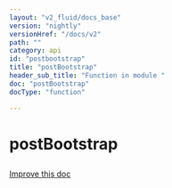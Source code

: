 ```yaml
---
layout: "v2_fluid/docs_base"
version: "nightly"
versionHref: "/docs/v2"
path: ""
category: api
id: "postbootstrap"
title: "postBootstrap"
header_sub_title: "Function in module "
doc: "postBootstrap"
docType: "function"

---
```










<h1 class="api-title">
<a class="anchor" name="post-bootstrap" href="#post-bootstrap"></a>

postBootstrap






</h1>

<a class="improve-v2-docs" href="http://github.com/driftyco/ionic/edit/2.0//ionic/config/bootstrap.ts#L63">
Improve this doc
</a>







<!-- @usage tag -->


<!-- @property tags -->



<!-- instance methods on the class --><!-- related link --><!-- end content block -->


<!-- end body block -->

